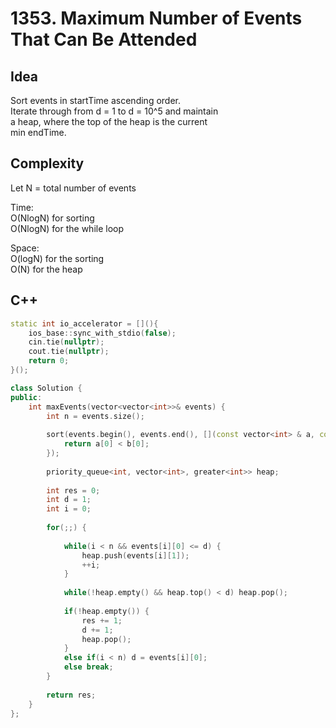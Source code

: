 # 1353. Maximum Number of Events That Can Be Attended

## Idea
Sort events in startTime ascending order.  
Iterate through from d = 1 to d = 10^5 and maintain  
a heap, where the top of the heap is the current  
min endTime.  

## Complexity
Let N = total number of events  

Time:  
O(NlogN) for sorting  
O(NlogN) for the while loop  

Space:  
O(logN) for the sorting  
O(N) for the heap

## C++
```C++
static int io_accelerator = [](){
    ios_base::sync_with_stdio(false);
    cin.tie(nullptr);
    cout.tie(nullptr);
    return 0;
}();

class Solution {
public:
    int maxEvents(vector<vector<int>>& events) {
        int n = events.size();
        
        sort(events.begin(), events.end(), [](const vector<int> & a, const vector<int> & b){
            return a[0] < b[0];
        });
        
        priority_queue<int, vector<int>, greater<int>> heap;
        
        int res = 0;
        int d = 1;
        int i = 0;
        
        for(;;) {
            
            while(i < n && events[i][0] <= d) {
                heap.push(events[i][1]);
                ++i;
            }
            
            while(!heap.empty() && heap.top() < d) heap.pop();
            
            if(!heap.empty()) {
                res += 1;
                d += 1;
                heap.pop();
            }
            else if(i < n) d = events[i][0];
            else break;
        }
        
        return res;
    }
};
```